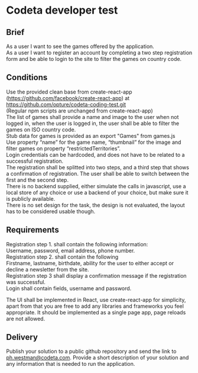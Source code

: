 # Codeta developer test
## Brief
As a user I want to see the games offered by the application.<br />
As a user I want to register an account by completing a two step registration form and be able to login to the site to filter the games on country code.<br />
## Conditions
Use the provided clean base from create-react-app (https://github.com/facebook/create-react-app) at https://github.com/opture/codeta-coding-test.git<br />
(Regular npm scripts are unchanged from create-react-app)<br />
The list of games shall provide a name and image to the user when not logged in, when the user is logged in, the user shall be able to filter the games on ISO country code.<br />
Stub data for games is provided as an export "Games" from games.js<br />
Use property “name” for the game name, “thumbnail” for the image and filter games on property “restrictedTerritories”.<br />
Login credentials can be hardcoded, and does not have to be related to a successful registration.<br />
The registration shall be splitted into two steps, and a third step that shows a confirmation of registration. The user shall be able to switch between the first and the second step.<br />
There is no backend supplied, either simulate the calls in javascript, use a local store of any choice or use a backend of your choice, but make sure it is publicly available.<br />
There is no set design for the task, the design is not evaluated, the layout has to be considered usable though.<br />
## Requirements
Registration step 1. shall contain the following information:<br />
Username, password, email address, phone number.<br />
Registration step 2. shall contain the following<br />
Firstname, lastname, birthdate, ability for the user to either accept or decline a newsletter from the site.<br />
Registration step 3 shall display a confirmation message if the registration was successful.<br />
Login shall contain fields, username and password.<br />

The UI shall be implemented in React, use create-react-app for simplicity, apart from that you are free to add any libraries and frameworks you feel appropriate. It should be implemented as a single page app, page reloads are not allowed.<br />
## Delivery
Publish your solution to a public github repository and send the link to ph.westman@codeta.com. Provide a short description of your solution and any information that is needed to run the application.  
